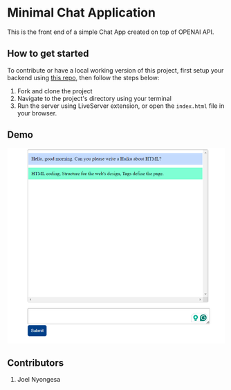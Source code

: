# Minimal Chat Application

This is the front end of a simple Chat App created on top of OPENAI API.

## How to get started

To contribute or have a local working version of this project, first setup your backend using [this repo](https://github.com/joelnyongesa/minimal-chat-app), then follow the steps below:

1. Fork and clone the project
2. Navigate to the project's directory using your terminal
3. Run the server using LiveServer extension, or open the `index.html` file in your browser.

## Demo

<img src='demo.png'/>

## Contributors

1. Joel Nyongesa